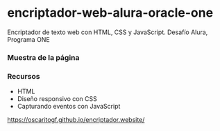 # encriptador-web-alura-oracle-one
Encriptador de texto web con HTML, CSS y JavaScript. Desafío Alura, Programa ONE

### Muestra de la página



### Recursos
- HTML
- Diseño responsivo con CSS
- Capturando eventos con JavaScript

https://oscaritogf.github.io/encriptador.website/

